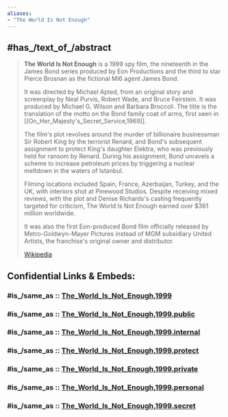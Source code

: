```yaml
---
aliases:
- "The World Is Not Enough"
---
```


## #has_/text_of_/abstract 

> **The World Is Not Enough** is a 1999 spy film, the nineteenth in the James Bond series produced by Eon Productions 
> and the third to star Pierce Brosnan as the fictional MI6 agent James Bond. 
> 
> It was directed by Michael Apted, 
> from an original story and screenplay by Neal Purvis, Robert Wade, and Bruce Feirstein. 
> It was produced by Michael G. Wilson and Barbara Broccoli. 
> The title is the translation of the motto on the Bond family coat of arms, 
> first seen in [[On_Her_Majesty's_Secret_Service,1969]].
>
> The film's plot revolves around the murder of billionaire businessman Sir Robert King by the terrorist Renard, 
> and Bond's subsequent assignment to protect King's daughter Elektra, who was previously held for ransom by Renard. 
> During his assignment, Bond unravels a scheme to increase petroleum prices 
> by triggering a nuclear meltdown in the waters of Istanbul.
>
> Filming locations included Spain, France, Azerbaijan, Turkey, and the UK, with interiors shot at Pinewood Studios. 
> Despite receiving mixed reviews, with the plot and Denise Richards's casting frequently targeted for criticism, 
> The World Is Not Enough earned over $361 million worldwide. 
> 
> It was also the first Eon-produced Bond film officially released by Metro-Goldwyn-Mayer Pictures 
> instead of MGM subsidiary United Artists, the franchise's original owner and distributor.
>
> [Wikipedia](https://en.wikipedia.org/wiki/The%20World%20Is%20Not%20Enough)


## Confidential Links & Embeds: 

### #is_/same_as :: [The_World_Is_Not_Enough,1999](/_Standards/Society/Communication/Media/Movie/Movie-Genre/Thriller-Movie/James_Bond,films/The_World_Is_Not_Enough,1999.md) 

### #is_/same_as :: [The_World_Is_Not_Enough,1999.public](/_public/Society/Communication/Media/Movie/Movie-Genre/Thriller-Movie/James_Bond,films/The_World_Is_Not_Enough,1999.public.md) 

### #is_/same_as :: [The_World_Is_Not_Enough,1999.internal](/_internal/Society/Communication/Media/Movie/Movie-Genre/Thriller-Movie/James_Bond,films/The_World_Is_Not_Enough,1999.internal.md) 

### #is_/same_as :: [The_World_Is_Not_Enough,1999.protect](/_protect/Society/Communication/Media/Movie/Movie-Genre/Thriller-Movie/James_Bond,films/The_World_Is_Not_Enough,1999.protect.md) 

### #is_/same_as :: [The_World_Is_Not_Enough,1999.private](/_private/Society/Communication/Media/Movie/Movie-Genre/Thriller-Movie/James_Bond,films/The_World_Is_Not_Enough,1999.private.md) 

### #is_/same_as :: [The_World_Is_Not_Enough,1999.personal](/_personal/Society/Communication/Media/Movie/Movie-Genre/Thriller-Movie/James_Bond,films/The_World_Is_Not_Enough,1999.personal.md) 

### #is_/same_as :: [The_World_Is_Not_Enough,1999.secret](/_secret/Society/Communication/Media/Movie/Movie-Genre/Thriller-Movie/James_Bond,films/The_World_Is_Not_Enough,1999.secret.md)

